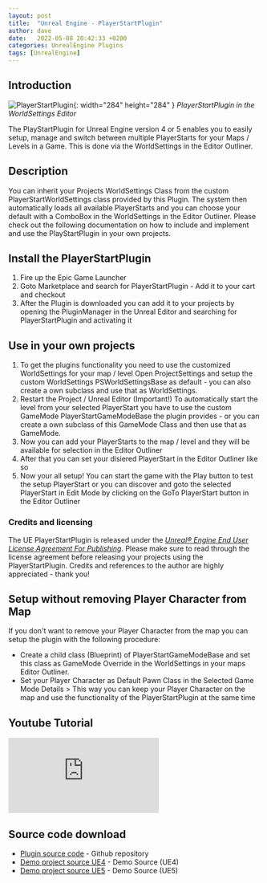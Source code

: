 ```yaml
---
layout: post
title:  "Unreal Engine - PlayerStartPlugin"
author: dave
date:   2022-05-08 20:42:33 +0200
categories: UnrealEngine Plugins
tags: [UnrealEngine]
---
```


## Introduction
![PlayerStartPlugin](../../assets/img/projects/playerstartplugin/PlayerStartPlugin_284x284_02.png){: width="284" height="284" }
_PlayerStartPlugin in the WorldSettings Editor_

The PlayStartPlugin for Unreal Engine version 4 or 5 enables you to easily setup, manage and switch between multiple PlayerStarts for your Maps / Levels in a Game. This is done via the WorldSettings in the Editor Outliner.

## Description
You can inherit your Projects WorldSettings Class from the custom PlayerStartWorldSettings class provided by this Plugin. The system then automatically loads all available PlayerStarts and you can choose your default with a ComboBox in the WorldSettings in the Editor Outliner. Please check out the following documentation on how to include and implement and use the PlayStartPlugin in your own projects.

## Install the PlayerStartPlugin
1. Fire up the Epic Game Launcher
2. Goto Marketplace and search for PlayerStartPlugin - Add it to your cart and checkout
3. After the Plugin is downloaded you can add it to your projects by opening the PluginManager in the Unreal Editor and searching for PlayerStartPlugin and activating it

## Use in your own projects

1. To get the plugins functionality you need to use the customized WorldSettings for your map / level
Open ProjectSettings and setup the custom WorldSettings PSWorldSettingsBase as default - you can also create a own subclass and use that as WorldSettings.
2. Restart the Project / Unreal Editor (Important!)
To automatically start the level from your selected PlayerStart you have to use the custom GameMode PlayerStartGameModeBase the plugin provides - or you can create a own subclass of this GameMode Class and then use that as GameMode.
3. Now you can add your PlayerStarts to the map / level and they will be available for selection in the Editor Outliner
4. After that you can set your disiered PlayerStart in the Editor Outliner like so
5. Now your all setup! You can start the game with the Play button to test the setup PlayerStart or you can discover and goto the selected PlayerStart in Edit Mode by clicking on the GoTo PlayerStart button in the Editor Outliner

### Credits and licensing
The UE PlayerStartPlugin is released under the [_Unreal® Engine End User License Agreement For Publishing_](https://www.unrealengine.com/en-US/eula/unreal?sessionInvalidated=true). Please make sure to read through the license agreement before releasing your projects using the PlayerStartPlugin. Credits and references to the author are highly appreciated - thank you!


## Setup without removing Player Character from Map
If you don't want to remove your Player Character from the map you can setup the plugin with the following procedure:
- Create a child class (Blueprint) of PlayerStartGameModeBase and set this class as GameMode Override in the WorldSettings in your maps Editor Outliner.
- Set your Player Character as Default Pawn Class in the Selected Game Mode Details > This way you can keep your Player Character on the map and use the functionality of the PlayerStartPlugin at the same time

## Youtube Tutorial
<div class="container-responsive-iframe">
  <iframe class="responsive-iframe" src="https://www.youtube.com/embed/AiyZcPeSFOo" title="YouTube video player" frameborder="0" allow="accelerometer; autoplay; clipboard-write; encrypted-media; gyroscope; picture-in-picture" allowfullscreen></iframe>
</div>

## Source code download
- [Plugin source code](https://github.com/jetedonner/PlayerStartPlugin) - Github repository
- [Demo project source UE4](https://github.com/jetedonner/UE4_PlayerStartDemo) - Demo Source (UE4)
- [Demo project source UE5](https://github.com/jetedonner/UE5_PlayerStartDemo) - Demo Source (UE5)
